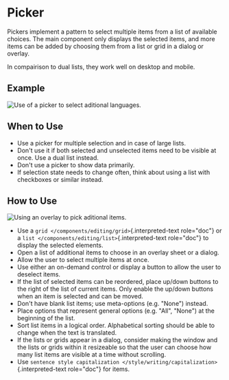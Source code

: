 Picker
======

Pickers implement a pattern to select multiple items from a list of
available choices. The main component only displays the selected items,
and more items can be added by choosing them from a list or grid in a
dialog or overlay.

In compairison to dual lists, they work well on desktop and mobile.

Example
-------

![Use of a picker to select aditional
languages.](/img/LanguagePicker.png)

When to Use
-----------

-   Use a picker for multiple selection and in case of large lists.
-   Don\'t use it if both selected and unselected items need to be
    visible at once. Use a dual list instead.
-   Don\'t use a picker to show data primarily.
-   If selection state needs to change often, think about using a list
    with checkboxes or similar instead.

How to Use
----------

![Using an overlay to pick aditional items.](/img/PickerOverlay.png)

-   Use a `grid </components/editing/grid>`{.interpreted-text
    role="doc"} or a `list </components/editing/list>`{.interpreted-text
    role="doc"} to display the selected elements.
-   Open a list of additional items to choose in an overlay sheet or a
    dialog.
-   Allow the user to select multiple items at once.
-   Use either an on-demand control or display a button to allow the
    user to deselect items.
-   If the list of selected items can be reordered, place up/down
    buttons to the right of the list of current items. Only enable the
    up/down buttons when an item is selected and can be moved.
-   Don\'t have blank list items; use meta-options (e.g. \"None\")
    instead.
-   Place options that represent general options (e.g. \"All\",
    \"None\") at the beginning of the list.
-   Sort list items in a logical order. Alphabetical sorting should be
    able to change when the text is translated.
-   If the lists or grids appear in a dialog, consider making the window
    and the lists or grids within it resizeable so that the user can
    choose how many list items are visible at a time without scrolling.
-   Use
    `sentence style capitalization </style/writing/capitalization>`{.interpreted-text
    role="doc"} for items.
